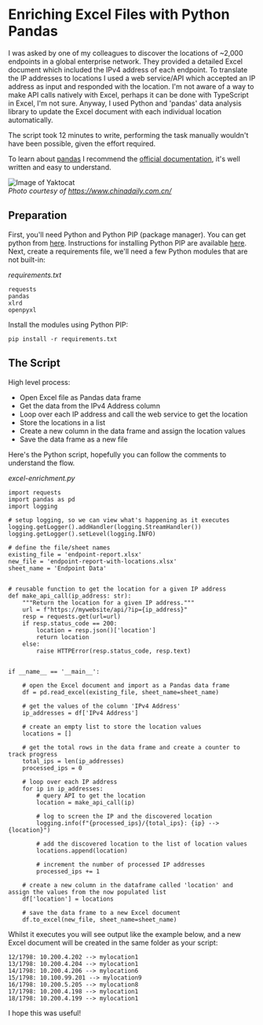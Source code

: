 # Enriching Excel Files with Python Pandas

I was asked by one of my colleagues to discover the locations of ~2,000 endpoints in a global enterprise network.  They provided a detailed Excel document which included the IPv4 address of each endpoint.  To translate the IP addresses to locations I used a web service/API which accepted an IP address as input and responded with the location.  I'm not aware of a way to make API calls natively with Excel, perhaps it can be done with TypeScript in Excel, I'm not sure. Anyway, I used Python and 'pandas' data analysis library to update the Excel document with each individual location automatically.  

The script took 12 minutes to write, performing the task manually wouldn't have been possible, given the effort required.

To learn about <a href="https://pandas.pydata.org/" target="_blank">pandas</a> I recommend the <a href="https://pandas.pydata.org/docs/index.html" target="_blank">official documentation</a>, it's well written and easy to understand. 


![Image of Yaktocat](https://miro.medium.com/max/700/1*fdZiokZzHRCkoMLgrn0tpw.jpeg)
<br>*Photo courtesy of https://www.chinadaily.com.cn/*

## Preparation

First, you'll need Python and Python PIP (package manager).  You can get python from <a href="https://www.python.org/downloads/" target="_blank">here</a>.  Instructions for installing Python PIP are available <a href="https://pip.pypa.io/en/stable/installing/" target="_blank">here</a>.  Next, create a requirements file, we'll need a few Python modules that are not built-in:

*requirements.txt*
```
requests
pandas
xlrd
openpyxl
```

Install the modules using Python PIP:

```pip install -r requirements.txt```

## The Script

High level process:

- Open Excel file as Pandas data frame
- Get the data from the IPv4 Address column
- Loop over each IP address and call the web service to get the location
- Store the locations in a list
- Create a new column in the data frame and assign the location values
- Save the data frame as a new file

Here's the Python script, hopefully you can follow the comments to understand the flow.  

*excel-enrichment.py*
```
import requests
import pandas as pd
import logging

# setup logging, so we can view what's happening as it executes
logging.getLogger().addHandler(logging.StreamHandler())
logging.getLogger().setLevel(logging.INFO)

# define the file/sheet names
existing_file = 'endpoint-report.xlsx'
new_file = 'endpoint-report-with-locations.xlsx'
sheet_name = 'Endpoint Data'


# reusable function to get the location for a given IP address
def make_api_call(ip_address: str):
    """Return the location for a given IP address."""
    url = f"https://mywebsite/api/?ip={ip_address}"
    resp = requests.get(url=url)
    if resp.status_code == 200:
        location = resp.json()['location']
        return location
    else:
        raise HTTPError(resp.status_code, resp.text)


if __name__ == '__main__':

    # open the Excel document and import as a Pandas data frame
    df = pd.read_excel(existing_file, sheet_name=sheet_name)

    # get the values of the column 'IPv4 Address'
    ip_addresses = df['IPv4 Address']

    # create an empty list to store the location values
    locations = []

    # get the total rows in the data frame and create a counter to track progress
    total_ips = len(ip_addresses)
    processed_ips = 0

    # loop over each IP address
    for ip in ip_addresses:
        # query API to get the location
        location = make_api_call(ip)

        # log to screen the IP and the discovered location
        logging.info(f"{processed_ips}/{total_ips}: {ip} --> {location}")

        # add the discovered location to the list of location values
        locations.append(location)

        # increment the number of processed IP addresses
        processed_ips += 1

    # create a new column in the dataframe called 'location' and assign the values from the now populated list
    df['location'] = locations

    # save the data frame to a new Excel document
    df.to_excel(new_file, sheet_name=sheet_name)

```

Whilst it executes you will see output like the example below, and a new Excel document will be created in the same folder as your script:

```
12/1798: 10.200.4.202 --> mylocation1
13/1798: 10.200.4.204 --> mylocation1
14/1798: 10.200.4.206 --> mylocation6
15/1798: 10.100.99.201 --> mylocation9
16/1798: 10.200.5.205 --> mylocation8
17/1798: 10.200.4.198 --> mylocation1
18/1798: 10.200.4.199 --> mylocation1
```

I hope this was useful!
